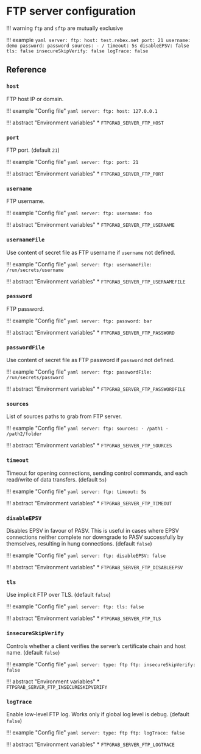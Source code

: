 # FTP server configuration

!!! warning
    `ftp` and `sftp` are mutually exclusive

!!! example
    ```yaml
    server:
      ftp:
        host: test.rebex.net
        port: 21
        username: demo
        password: password
        sources:
          - /
        timeout: 5s
        disableEPSV: false
        tls: false
        insecureSkipVerify: false
        logTrace: false
    ```

## Reference

### `host`

FTP host IP or domain.

!!! example "Config file"
    ```yaml
    server:
      ftp:
        host: 127.0.0.1
    ```

!!! abstract "Environment variables"
    * `FTPGRAB_SERVER_FTP_HOST`

### `port`

FTP port. (default `21`)

!!! example "Config file"
    ```yaml
    server:
      ftp:
        port: 21
    ```

!!! abstract "Environment variables"
    * `FTPGRAB_SERVER_FTP_PORT`

### `username`

FTP username.

!!! example "Config file"
    ```yaml
    server:
      ftp:
        username: foo
    ```

!!! abstract "Environment variables"
    * `FTPGRAB_SERVER_FTP_USERNAME`

### `usernameFile`

Use content of secret file as FTP username if `username` not defined.

!!! example "Config file"
    ```yaml
    server:
      ftp:
        usernameFile: /run/secrets/username
    ```

!!! abstract "Environment variables"
    * `FTPGRAB_SERVER_FTP_USERNAMEFILE`

### `password`

FTP password.

!!! example "Config file"
    ```yaml
    server:
      ftp:
        password: bar
    ```

!!! abstract "Environment variables"
    * `FTPGRAB_SERVER_FTP_PASSWORD`

### `passwordFile`

Use content of secret file as FTP password if `password` not defined.

!!! example "Config file"
    ```yaml
    server:
      ftp:
        passwordFile: /run/secrets/password
    ```

!!! abstract "Environment variables"
    * `FTPGRAB_SERVER_FTP_PASSWORDFILE`

### `sources`

List of sources paths to grab from FTP server.

!!! example "Config file"
    ```yaml
    server:
      ftp:
        sources:
          - /path1
          - /path2/folder
    ```

!!! abstract "Environment variables"
    * `FTPGRAB_SERVER_FTP_SOURCES`

### `timeout`

Timeout for opening connections, sending control commands, and each read/write of data transfers. (default `5s`)

!!! example "Config file"
    ```yaml
    server:
      ftp:
        timeout: 5s
    ```

!!! abstract "Environment variables"
    * `FTPGRAB_SERVER_FTP_TIMEOUT`

### `disableEPSV`

Disables EPSV in favour of PASV. This is useful in cases where EPSV connections neither complete nor downgrade to
PASV successfully by themselves, resulting in hung connections. (default `false`)

!!! example "Config file"
    ```yaml
    server:
      ftp:
        disableEPSV: false
    ```

!!! abstract "Environment variables"
    * `FTPGRAB_SERVER_FTP_DISABLEEPSV`

### `tls`

Use implicit FTP over TLS. (default `false`)

!!! example "Config file"
    ```yaml
    server:
      ftp:
        tls: false
    ```

!!! abstract "Environment variables"
    * `FTPGRAB_SERVER_FTP_TLS`

### `insecureSkipVerify`

Controls whether a client verifies the server’s certificate chain and host name. (default `false`)

!!! example "Config file"
    ```yaml
    server:
      type: ftp
      ftp:
        insecureSkipVerify: false
    ```

!!! abstract "Environment variables"
    * `FTPGRAB_SERVER_FTP_INSECURESKIPVERIFY`

### `logTrace`

Enable low-level FTP log. Works only if global log level is debug. (default `false`)

!!! example "Config file"
    ```yaml
    server:
      type: ftp
      ftp:
        logTrace: false
    ```

!!! abstract "Environment variables"
    * `FTPGRAB_SERVER_FTP_LOGTRACE`
